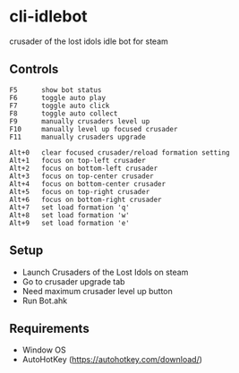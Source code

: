 # cli-idlebot
crusader of the lost idols idle bot for steam

## Controls
```
F5      show bot status
F6      toggle auto play
F7      toggle auto click
F8      toggle auto collect
F9      manually crusaders level up
F10     manually level up focused crusader
F11     manually crusaders upgrade

Alt+0   clear focused crusader/reload formation setting
Alt+1   focus on top-left crusader
Alt+2   focus on bottom-left crusader
Alt+3   focus on top-center crusader
Alt+4   focus on bottom-center crusader
Alt+5   focus on top-right crusader
Alt+6   focus on bottom-right crusader
Alt+7   set load formation 'q'
Alt+8   set load formation 'w'
Alt+9   set load formation 'e'
```

## Setup
- Launch Crusaders of the Lost Idols on steam
- Go to crusader upgrade tab
- Need maximum crusader level up button
- Run Bot.ahk

## Requirements
- Window OS
- AutoHotKey (https://autohotkey.com/download/)
